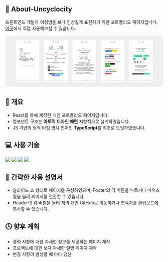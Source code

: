 ## 📰 About-Uncyclocity

프론트엔드 개발자 이성범을 보다 인상깊게 표현하기 위한 포트폴리오 페이지입니다.<br>
<a href="https://uncyclocity.tech">이곳</a>에서 직접 사용해보실 수 있습니다.

<img src="./readme-src/aboutuncyclocity.png">

## 📃 개요

- React를 통해 제작한 개인 포트폴리오 페이지입니다.
- 컴포넌트 구조는 **아토믹 디자인 패턴** 지향적으로 설계하였습니다.
- JS 기반의 정적 타입 명시 언어인 **TypeScript**를 최초로 도입하였습니다.

## 💻 사용 기술

<img src="https://img.shields.io/badge/TypeScript-3178C6?style=flat-square&logo=typescript&logoColor=white"/> <img src="https://img.shields.io/badge/React-61DAFB?style=flat-square&logo=React&logoColor=black"/> <img src="https://img.shields.io/badge/styled-components-DB7093?style=flat-square&logo=styled-components&logoColor=white"/> <img src="https://img.shields.io/badge/Vercel-000000?style=flat-square&logo=vercel&logoColor=white"/>

## 📜 간략한 사용 설명서

- 슬라이드 쇼 형태로 페이지를 구성하였으며, Footer의 각 버튼을 누르거나 마우스 휠을 돌려 페이지를 전환할 수 있습니다.
- Header의 각 버튼을 눌러 저의 개인 GitHub로 이동하거나 연락처를 클립보드에 복사할 수 있습니다.

## 🕓 향후 계획

- 경력 사항에 대한 자세한 정보를 제공하는 페이지 제작
- 프로젝트에 대한 보다 자세한 설명 페이지 제작
- 변경 사항이 발생할 때 마다 갱신

